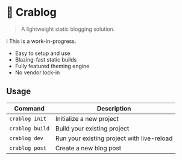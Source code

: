 # 🦀 Crablog
> A lightweight static blogging solution.

ℹ️ This is a work-in-progress.

- Easy to setup and use
- Blazing-fast static builds
- Fully featured theming engine
- No vendor lock-in

## Usage

| Command           | Description                                |
| ----------------- | ------------------------------------------ |
| `crablog init`    | Initialize a new project                   |
| `crablog build`   | Build your existing project                |
| `crablog dev`     | Run your existing project with live-reload |
| `crablog post`    | Create a new blog post                     |